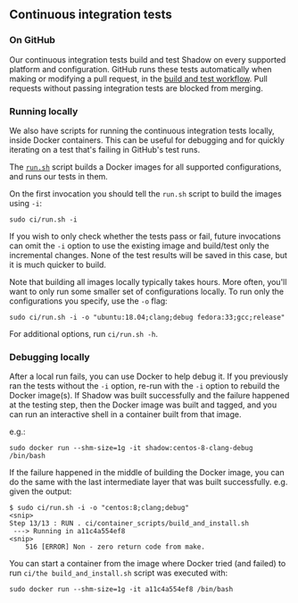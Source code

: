 ## Continuous integration tests

### On GitHub

Our continuous integration tests build and test Shadow on every supported
platform and configuration. GitHub runs these tests automatically when making
or modifying a pull request, in the [build and test
workflow](../.github/workflows/build_shadow.yml). Pull requests without passing
integration tests are blocked from merging.

### Running locally

We also have scripts for running the continuous integration tests locally,
inside Docker containers. This can be useful for debugging and for quickly
iterating on a test that's failing in GitHub's test runs.

The [`run.sh`](../ci/run.sh) script builds a Docker images for all
supported configurations, and runs our tests in them.

On the first invocation you should tell the `run.sh` script to build the images
using `-i`:


```{.bash}
sudo ci/run.sh -i
```

If you wish to only check whether the tests pass or fail, future invocations
can omit the `-i` option to use the existing image and build/test only the
incremental changes. None of the test results will be saved in this case, but
it is much quicker to build.

Note that building all images locally typically takes hours. More often,
you'll want to only run some smaller set of configurations locally.
To run only the configurations you specify, use the `-o` flag:

```{.bash}
sudo ci/run.sh -i -o "ubuntu:18.04;clang;debug fedora:33;gcc;release"
```

For additional options, run `ci/run.sh -h`.

### Debugging locally

After a local run fails, you can use Docker to help debug it. If you previously
ran the tests without the `-i` option, re-run with the `-i` option to rebuild
the Docker image(s). If Shadow was built successfully and the failure happened
at the testing step, then the Docker image was built and tagged, and you can
run an interactive shell in a container built from that image.

e.g.:

```{.bash}
sudo docker run --shm-size=1g -it shadow:centos-8-clang-debug /bin/bash
```

If the failure happened in the middle of building the Docker image, you can do
the same with the last intermediate layer that was built successfully. e.g.
given the output:

```{.bash}
$ sudo ci/run.sh -i -o "centos:8;clang;debug"
<snip>
Step 13/13 : RUN . ci/container_scripts/build_and_install.sh
 ---> Running in a11c4a554ef8
<snip>
    516 [ERROR] Non - zero return code from make.
```

You can start a container from the image where Docker tried (and failed) to run
`ci/the build_and_install.sh` script was executed with:

```{.bash}
sudo docker run --shm-size=1g -it a11c4a554ef8 /bin/bash
```
